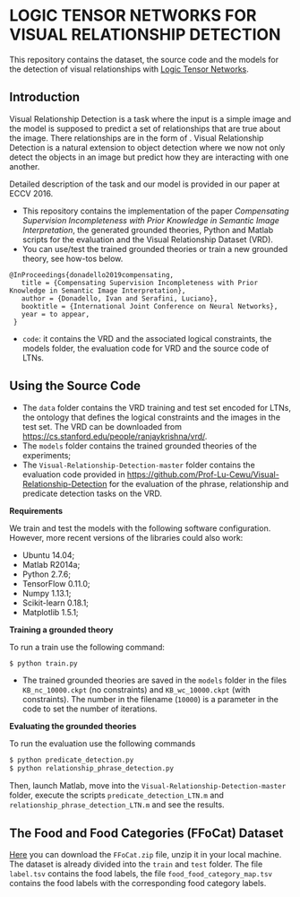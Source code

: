# LOGIC TENSOR NETWORKS FOR VISUAL RELATIONSHIP DETECTION

This repository contains the dataset, the source code and the models for the detection of visual relationships with [Logic Tensor Networks](https://github.com/logictensornetworks/logictensornetworks).

## Introduction

Visual Relationship Detection is a task where the input is a simple image and the model is supposed to predict a set of relationships that are true about the image. There relationships are in the form of . Visual Relationship Detection is a natural extension to object detection where we now not only detect the objects in an image but predict how they are interacting with one another.

Detailed description of the task and our model is provided in our paper at ECCV 2016.

- This repository contains the implementation of the paper *Compensating Supervision Incompleteness with Prior Knowledge in Semantic Image Interpretation*, the generated grounded theories, Python and Matlab scripts for the evaluation and the Visual Relationship Dataset (VRD).
- You can use/test the trained grounded theories or train a new grounded theory, see how-tos below.

```
@InProceedings{donadello2019compensating,
   title = {Compensating Supervision Incompleteness with Prior Knowledge in Semantic Image Interpretation},
   author = {Donadello, Ivan and Serafini, Luciano},
   booktitle = {International Joint Conference on Neural Networks},
   year = to appear,
 }
```

- `code`: it contains the VRD and the associated logical constraints, the models folder, the evaluation code for VRD and the source code of LTNs.

## Using the Source Code

- The `data` folder contains the VRD training and test set encoded for LTNs, the ontology that defines the logical constraints and the images in the test set. The VRD can be downloaded from https://cs.stanford.edu/people/ranjaykrishna/vrd/.
- The `models` folder contains the trained grounded theories of the experiments;
- The `Visual-Relationship-Detection-master` folder contains the evaluation code provided in https://github.com/Prof-Lu-Cewu/Visual-Relationship-Detection for the evaluation of the phrase, relationship and predicate detection tasks on the VRD.

**Requirements**

We train and test the models with the following software configuration. However, more recent versions of the libraries could also work:

- Ubuntu 14.04;
- Matlab R2014a;
- Python 2.7.6;
- TensorFlow 0.11.0;
- Numpy 1.13.1;
- Scikit-learn 0.18.1;
- Matplotlib 1.5.1;

**Training a grounded theory**

To run a train use the following command:
```sh
$ python train.py
```
- The trained grounded theories are saved in the `models` folder in the files `KB_nc_10000.ckpt` (no constraints) and `KB_wc_10000.ckpt` (with constraints). The number in the filename (`10000`) is a parameter in the code to set the number of iterations.

**Evaluating the grounded theories**

To run the evaluation use the following commands
```sh
$ python predicate_detection.py
$ python relationship_phrase_detection.py
```
Then, launch Matlab, move into the `Visual-Relationship-Detection-master` folder, execute the scripts `predicate_detection_LTN.m` and `relationship_phrase_detection_LTN.m` and see the results.





## The Food and Food Categories (FFoCat) Dataset

[Here](http://bit.do/eGcW5) you can download the `FFoCat.zip` file, unzip it in your local machine. The dataset is already divided into the `train` and `test` folder. The file `label.tsv` contains the food labels, the file `food_food_category_map.tsv` contains the food labels with the corresponding food category labels. 




